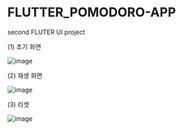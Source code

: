 # FLUTTER_POMODORO-APP
second FLUTER UI project

(1) 초기 화면

![image](https://github.com/user-attachments/assets/8f644cee-8b5b-47fb-88f5-2a46445451d1)

(2) 재생 화면

![image](https://github.com/user-attachments/assets/57711a99-55a4-42cd-a36e-2ab5d838152b)

(3) 리셋

![image](https://github.com/user-attachments/assets/87b6a62c-fc4a-466e-beae-6a77b27dc755)
